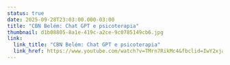```yaml
---
status: true
date: 2025-09-28T23:03:00.000-03:00
title: "CBN Belém: Chat GPT e psicoterapia"
thumbnail: d1b08805-8a1e-419c-a2ce-9c0785149cb6.jpg
link:
  link_title: "CBN Belém: Chat GPT e psicoterapia"
  link_href: https://www.youtube.com/watch?v=TMrn7RikMc4&fbclid=IwY2xjawNGyBhleHRuA2FlbQIxMQABHkN8doAZOc1uqKO8sAMw9mYFokF1w1mGfrifHpC_6VMvA-yb7u92vNT5zIY__aem_6npgpJ_xsRHK-ESE2_HV_w
---
```

